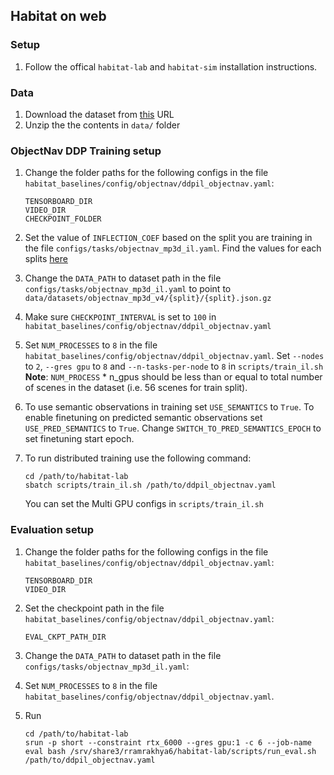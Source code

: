 ## Habitat on web

### Setup

1. Follow the offical `habitat-lab` and `habitat-sim` installation instructions.

### Data

1. Download the dataset from [this](https://habitat-on-web.s3.amazonaws.com/data/assets/data.zip) URL
2. Unzip the the contents in `data/` folder


### ObjectNav DDP Training setup

1. Change the folder paths for the following configs in the file `habitat_baselines/config/objectnav/ddpil_objectnav.yaml`:
    ```
    TENSORBOARD_DIR
    VIDEO_DIR
    CHECKPOINT_FOLDER
    ```

2. Set the value of `INFLECTION_COEF` based on the split you are training in the file `configs/tasks/objectnav_mp3d_il.yaml`. Find the values for each splits [here](https://www.notion.so/ab2173d31ce3425a97a4fad874920b5d?v=65c29317d4494122918b56e63e421dad)

3. Change the `DATA_PATH` to dataset path in the file `configs/tasks/objectnav_mp3d_il.yaml` to point to `data/datasets/objectnav_mp3d_v4/{split}/{split}.json.gz`

4. Make sure `CHECKPOINT_INTERVAL` is set to `100` in `habitat_baselines/config/objectnav/ddpil_objectnav.yaml`

5. Set `NUM_PROCESSES` to `8` in the file `habitat_baselines/config/objectnav/ddpil_objectnav.yaml`. Set `--nodes` to `2`, `--gres gpu` to `8` and `--n-tasks-per-node` to `8` in `scripts/train_il.sh`
    **Note**: `NUM_PROCESS` * n_gpus should be less than or equal to total number of scenes in the dataset (i.e. 56 scenes for train split).

6. To use semantic observations in training set `USE_SEMANTICS` to `True`. To enable finetuning on predicted semantic observations set `USE_PRED_SEMANTICS` to `True`. Change `SWITCH_TO_PRED_SEMANTICS_EPOCH` to set finetuning start epoch.

7. To run distributed training use the following command:
    ```
    cd /path/to/habitat-lab
    sbatch scripts/train_il.sh /path/to/ddpil_objectnav.yaml
    ```
    You can set the Multi GPU configs in `scripts/train_il.sh`



### Evaluation setup

1. Change the folder paths for the following configs in the file `habitat_baselines/config/objectnav/ddpil_objectnav.yaml`:
    ```
    TENSORBOARD_DIR
    VIDEO_DIR
    ```

2. Set the checkpoint path in the file `habitat_baselines/config/objectnav/ddpil_objectnav.yaml`:
    ```
    EVAL_CKPT_PATH_DIR
    ```

3. Change the `DATA_PATH` to dataset path in the file `configs/tasks/objectnav_mp3d_il.yaml`:

4. Set `NUM_PROCESSES` to `8` in the file `habitat_baselines/config/objectnav/ddpil_objectnav.yaml`.

5. Run
    ```
    cd /path/to/habitat-lab
    srun -p short --constraint rtx_6000 --gres gpu:1 -c 6 --job-name eval bash /srv/share3/rramrakhya6/habitat-lab/scripts/run_eval.sh /path/to/ddpil_objectnav.yaml
    ```
